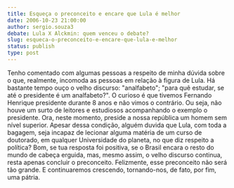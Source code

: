 ```yaml
---
title: Esqueça o preconceito e encare que Lula é melhor
date: 2006-10-23 21:00:00
author: sergio.souza3
debate: Lula X Alckmin: quem venceu o debate?
slug: esqueca-o-preconceito-e-encare-que-lula-e-melhor
status: publish 
type: post
---
```


Tenho comentado com algumas pessoas a respeito de minha dúvida sobre o que, realmente, incomoda as pessoas em relação à figura de Lula.
Há bastante tempo ouço o velho discurso: "analfabeto"; "para quê estudar, se até o presidente é um analfabeto?". O curioso é que tivemos Fernando Henrique presidente durante 8 anos e não vimos o contrário. Ou seja, não houve um surto de leitores e estudiosos acompanhando o exemplo o presidente. Ora, neste momento, preside a nossa república um homem sem nível superior. Apesar dessa condição, alguém duvida que Lula, com toda a bagagem, seja incapaz de lecionar alguma matéria de um curso de doutorado, em qualquer Universidade do planeta, no que diz respeito a política?
Bom, se tua resposta foi positiva, se o Brasil encara o resto do mundo de cabeça erguida, mas, mesmo assim, o velho discurso continua, resta apenas concluir o preconceito. Felizmente, esse preconceito não será tão grande. E continuaremos crescendo, tornando-nos, de fato, por fim, uma pátria.
